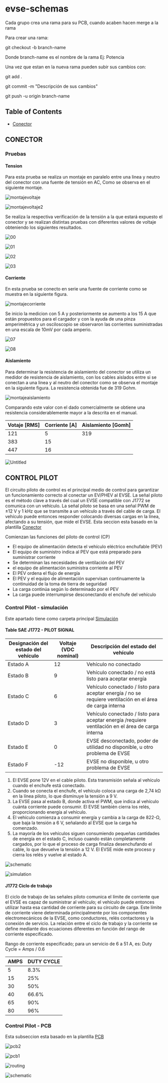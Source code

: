 # evse-schemas

Cada grupo crea una rama para su PCB, cuando acaben hacen merge a la rama

Para crear una rama:

git checkout -b branch-name

Donde branch-name es el nombre de la rama Ej: Potencia

Una vez que estan en la nueva rama pueden subir sus cambios con:

git add .

git commit -m "Descripción de sus cambios"

git push -u origin branch-name

## Table of Contents
- [Conector](#conector)


## CONECTOR
### Pruebas
#### Tension
Para esta prueba se realiza un montaje en paralelo entre una linea y neutro del conector con una fuente de tensión en AC, Como se observa en el siguiente montaje.

![montajevoltaje](https://github.com/Diseno-electronico-2023-1/evse-schemas/assets/126024376/e3151760-9257-4b66-8d34-9814eae60585)

![montajevoltaje2](https://github.com/Diseno-electronico-2023-1/evse-schemas/assets/126024376/ee67c2b6-122b-4c2d-aa93-b73e22e80ddb)

Se realiza la respectiva verificación de la tensión a la que estará expuesto el conector y se realizan distintas pruebas con diferentes valores de voltaje obteniendo los siguientes resultados.

![00](https://github.com/Diseno-electronico-2023-1/evse-schemas/assets/126024376/19d34b16-3f0d-4fbd-95ec-39776bd8a159)

![01](https://github.com/Diseno-electronico-2023-1/evse-schemas/assets/126024376/4b1a411e-3756-4d08-9663-e1f2a84d182b)

![02](https://github.com/Diseno-electronico-2023-1/evse-schemas/assets/126024376/5418677a-0e67-45c0-8245-8e3b8161a9d3)

![03](https://github.com/Diseno-electronico-2023-1/evse-schemas/assets/126024376/7204324c-56df-45b2-b15f-c6053519bb1a)

#### Corriente
En esta prueba se conecto en serie una fuente de corriente como se muestra en la siguiente figura.

![montajecorriente](https://github.com/Diseno-electronico-2023-1/evse-schemas/assets/126024376/5b951a4b-343f-4e9a-9b92-4de6fb1cd54c)

Se inicio la medicion con 5 A y posteriormente se aumento a los 15 A que están propuestos para el cargador y con la ayuda de una pinza amperimétrica y un osciloscopio se observaron las corrientes suministradas en una escala de 10mV por cada amperio.

![07](https://github.com/Diseno-electronico-2023-1/evse-schemas/assets/126024376/79ba6fec-0cb1-4b4f-b1c7-8f7ceb47fc50)

![08](https://github.com/Diseno-electronico-2023-1/evse-schemas/assets/126024376/22e601b4-d1d8-4573-81c5-c534f9afcd81)

#### Aislamiento
Para determinar la resistencia de aislamiento del conector se utiliza un medidor de resistencia de aislamiento, con los cables aislados entre si se conectan a una linea y al neutro del conector como se observa el montaje en la siguiente figura. La resistencia obtenida fue de 319 Gohm. 

![montajeaislamiento](https://github.com/Diseno-electronico-2023-1/evse-schemas/assets/126024376/ed20d8f2-1d77-4b19-a47e-3a304317ba95)

Comparando este valor con el dado comercialmente se obtiene una resistencia considerablemente mayor a la descrita en el manual.

Votaje [RMS]  | Corriente [A] | Aislamiento [Gomh]
------------- | ------------- | -------------
121  | 5  | 319
383  | 15 
447  | 16

![Untitled](https://github.com/Diseno-electronico-2023-1/evse-schemas/assets/126024376/60fc731d-0dd5-44d6-916f-ca94b751ef87)


## CONTROL PILOT
El circuito piloto de control es el principal medio de control para garantizar un funcionamiento correcto al conectar un EV/PHEV al EVSE. La señal piloto es el método clave a través del cual un EVSE compatible con J1772 se comunica con un vehículo. La señal piloto se basa en una señal PWM de ±12 V y 1 kHz que se transmite a un vehículo a través del cable de carga. El vehículo puede entonces responder colocando diversas cargas en la línea, afectando a su tensión, que mide el EVSE.
Esta seccion esta basado en la plantilla [Conector](https://github.com/Diseno-electronico-2023-1/evse-schemas/tree/Conector/Conector "Conector")

Comienzan las funciones del piloto de control (CP)

- El equipo de alimentación detecta el vehículo eléctrico enchufable (PEV)
- El equipo de suministro indica al PEV que está preparado para suministrar corriente
- Se determinan las necesidades de ventilación del PEV
- el equipo de alimentación suministra corriente al PEV
- El PEV ordena el flujo de energía
- El PEV y el equipo de alimentación supervisan continuamente la continuidad de la toma de tierra de seguridad
- La carga continúa según lo determinado por el PEV
- La carga puede interrumpirse desconectando el enchufe del vehículo

### Control Pilot - simulación
Este apartado tiene como carpeta principal [Simulación](https://github.com/Diseno-electronico-2023-1/evse-schemas/tree/Conector/Conector/Simulacion)

#### Table SAE J1772 - PILOT SIGNAL
                    
Designación del estado del vehículo  |Voltaje (VDC nominal) | Descripción del estado del vehículo
------------- | ------------- | -------------
Estado A  | 12 | Vehículo no conectado
Estado B  | 9 | Vehículo conectado / no está listo para aceptar energía
Estado C  | 6 | Vehículo conectado / listo para aceptar energía / no se requiere ventilación en el área de carga interna
Estado D  | 3 | Vehículo conectado / listo para aceptar energía /requiere ventilación en el área de carga interna
Estado E  | 0 | EVSE desconectado, poder de utilidad no disponible, u otro problema de EVSE
Estado F  | -12 | EVSE no disponible, u otro problema de EVSE

1. El EVSE pone 12V en el cable piloto. Esta transmisión señala al vehículo cuando el enchufe está conectado.
2. Cuando se conecta el enchufe, el vehículo coloca una carga de 2,74 kΩ en la línea piloto, lo que disminuye la tensión a 9 V.
3. La EVSE pasa al estado B, donde activa el PWM, que indica al vehículo cuánta corriente puede consumir. El EVSE también cierra los relés, proporcionando energía al vehículo.
4. El vehículo comienza a consumir energía y cambia a la carga de 822-Ω, que baja la tensión a 6 V, señalando al EVSE que la carga ha comenzado.
5. La mayoría de los vehículos siguen consumiendo pequeñas cantidades de energía en el estado C, incluso cuando están completamente cargados, por lo que el proceso de carga finaliza desenchufando el cable, lo que devuelve la tensión a 12 V. El EVSE mide este proceso y cierra los relés y vuelve al estado A.

![schematic](https://github.com/Diseno-electronico-2023-1/evse-schemas/assets/126024376/2b02a925-df56-40a1-965b-ab35b09d1547)

![simulation](https://github.com/Diseno-electronico-2023-1/evse-schemas/assets/126024376/deecbd8a-70e5-406f-ac1c-a4d636f5dd03)

#### J1772 Ciclo de trabajo

El ciclo de trabajo de las señales piloto comunica el límite de corriente que el EVSE es capaz de suministrar al vehículo; el vehículo puede entonces utilizar hasta esa cantidad de corriente para su circuito de carga. Este límite de corriente viene determinada principalmente por los componentes electromecánicos de la EVSE, como conductores, relés contactores y la conexión de servicio. La relación entre el ciclo de trabajo y la corriente se define mediante dos ecuaciones diferentes en función del rango de corriente especificado.

Rango de corriente especificado; para un servicio de 6 a 51 A, es:
Duty Cycle = Amps / 0.6

AMPS  | DUTY CYCLE
------------- | -------------
5  | 8.3%
15  | 25% 
30  | 50%
40  | 66.6%
65  | 90%
80  | 96%

### Control Pilot - PCB
Esta subseccion esta basado en la plantilla [PCB](https://github.com/Diseno-electronico-2023-1/evse-schemas/tree/Conector/Conector/ControlPilotPCB-backups)

![pcb2](https://github.com/Diseno-electronico-2023-1/evse-schemas/assets/126024376/388b68eb-7794-44ec-ab23-544f392cd22e)

![pcb1](https://github.com/Diseno-electronico-2023-1/evse-schemas/assets/126024376/5aead935-cc50-4a8b-9edb-77d0d74f67f4)

![routing](https://github.com/Diseno-electronico-2023-1/evse-schemas/assets/126024376/bb78755c-777a-4983-a05c-2d47f261344c)

![schematic](https://github.com/Diseno-electronico-2023-1/evse-schemas/assets/126024376/1d457d81-68a7-4640-a62b-dd5cba44fd54)



